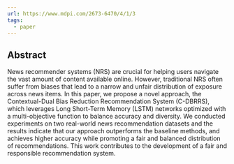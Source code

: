 ```yaml
---
url: https://www.mdpi.com/2673-6470/4/1/3
tags:
  - paper
---
```

## Abstract

News recommender systems (NRS) are crucial for helping users navigate the vast amount of content available online. However, traditional NRS often suffer from biases that lead to a narrow and unfair distribution of exposure across news items. In this paper, we propose a novel approach, the Contextual-Dual Bias Reduction Recommendation System (C-DBRRS), which leverages Long Short-Term Memory (LSTM) networks optimized with a multi-objective function to balance accuracy and diversity. We conducted experiments on two real-world news recommendation datasets and the results indicate that our approach outperforms the baseline methods, and achieves higher accuracy while promoting a fair and balanced distribution of recommendations. This work contributes to the development of a fair and responsible recommendation system.